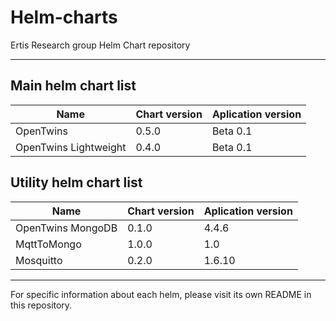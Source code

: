 # Helm-charts
Ertis Research group Helm Chart repository

---

## Main helm chart list
|Name                   |Chart version| Aplication version |
|-----------------------|-------------|--------------------|
|OpenTwins              |0.5.0        | Beta 0.1           |
|OpenTwins Lightweight  |0.4.0        | Beta 0.1           |



## Utility helm chart list
|Name                   |Chart version| Aplication version |
|-----------------------|-------------|--------------------|
|OpenTwins MongoDB      |0.1.0        | 4.4.6              |
|MqttToMongo            |1.0.0        | 1.0                |
|Mosquitto              |0.2.0        | 1.6.10             |
---

For specific information about each helm, please visit its own README in this repository.